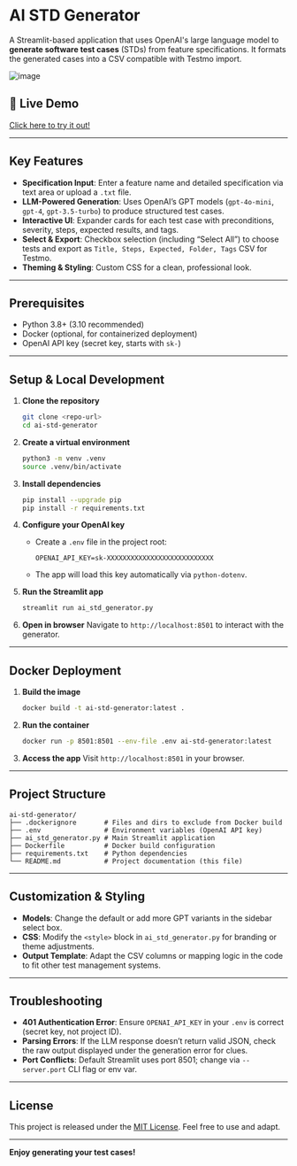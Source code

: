# AI STD Generator

A Streamlit-based application that uses OpenAI's large language model 
to **generate software test cases** (STDs) from feature specifications. 
It formats the generated cases into a CSV compatible with Testmo import.

![image](https://github.com/user-attachments/assets/e6ac8f72-0db3-4ae5-bae7-d130bd9810f1)


## 🔗 Live Demo

[Click here to try it out!](https://ai-std-generator.onrender.com/)



---

## Key Features

- **Specification Input**: Enter a feature name and detailed specification via text area or upload a `.txt` file.
- **LLM-Powered Generation**: Uses OpenAI’s GPT models (`gpt-4o-mini`, `gpt-4`, `gpt-3.5-turbo`) to produce structured test cases.
- **Interactive UI**: Expander cards for each test case with preconditions, severity, steps, expected results, and tags.
- **Select & Export**: Checkbox selection (including “Select All”) to choose tests and export as `Title, Steps, Expected, Folder, Tags` CSV for Testmo.
- **Theming & Styling**: Custom CSS for a clean, professional look.

---

## Prerequisites

- Python 3.8+ (3.10 recommended)
- Docker (optional, for containerized deployment)
- OpenAI API key (secret key, starts with `sk-`)

---

## Setup & Local Development

1. **Clone the repository**
   ```bash
   git clone <repo-url>
   cd ai-std-generator
   ```

2. **Create a virtual environment**
   ```bash
   python3 -m venv .venv
   source .venv/bin/activate
   ```

3. **Install dependencies**
   ```bash
   pip install --upgrade pip
   pip install -r requirements.txt
   ```

4. **Configure your OpenAI key**
   - Create a `.env` file in the project root:
     ```dotenv
     OPENAI_API_KEY=sk-XXXXXXXXXXXXXXXXXXXXXXXXXXX
     ```
   - The app will load this key automatically via `python-dotenv`.

5. **Run the Streamlit app**
   ```bash
   streamlit run ai_std_generator.py
   ```

6. **Open in browser**
   Navigate to `http://localhost:8501` to interact with the generator.

---

## Docker Deployment

1. **Build the image**
   ```bash
   docker build -t ai-std-generator:latest .
   ```

2. **Run the container**
   ```bash
   docker run -p 8501:8501 --env-file .env ai-std-generator:latest
   ```

3. **Access the app**
   Visit `http://localhost:8501` in your browser.

---

## Project Structure

```
ai-std-generator/
├── .dockerignore       # Files and dirs to exclude from Docker build
├── .env                # Environment variables (OpenAI API key)
├── ai_std_generator.py # Main Streamlit application
├── Dockerfile          # Docker build configuration
├── requirements.txt    # Python dependencies
└── README.md           # Project documentation (this file)
```

---

## Customization & Styling

- **Models**: Change the default or add more GPT variants in the sidebar select box.
- **CSS**: Modify the `<style>` block in `ai_std_generator.py` for branding or theme adjustments.
- **Output Template**: Adapt the CSV columns or mapping logic in the code to fit other test management systems.

---

## Troubleshooting

- **401 Authentication Error**: Ensure `OPENAI_API_KEY` in your `.env` is correct (secret key, not project ID).
- **Parsing Errors**: If the LLM response doesn’t return valid JSON, check the raw output displayed under the generation error for clues.
- **Port Conflicts**: Default Streamlit uses port 8501; change via `--server.port` CLI flag or env var.

---

## License

This project is released under the [MIT License](LICENSE). Feel free to use and adapt.

---

**Enjoy generating your test cases!**

